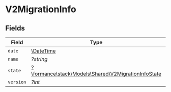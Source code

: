 # V2MigrationInfo


## Fields

| Field                                                                                              | Type                                                                                               | Required                                                                                           | Description                                                                                        | Example                                                                                            |
| -------------------------------------------------------------------------------------------------- | -------------------------------------------------------------------------------------------------- | -------------------------------------------------------------------------------------------------- | -------------------------------------------------------------------------------------------------- | -------------------------------------------------------------------------------------------------- |
| `date`                                                                                             | [\DateTime](https://www.php.net/manual/en/class.datetime.php)                                      | :heavy_minus_sign:                                                                                 | N/A                                                                                                |                                                                                                    |
| `name`                                                                                             | *?string*                                                                                          | :heavy_minus_sign:                                                                                 | N/A                                                                                                | migrations:001                                                                                     |
| `state`                                                                                            | [?\formance\stack\Models\Shared\V2MigrationInfoState](../../Models/Shared/V2MigrationInfoState.md) | :heavy_minus_sign:                                                                                 | N/A                                                                                                |                                                                                                    |
| `version`                                                                                          | *?int*                                                                                             | :heavy_minus_sign:                                                                                 | N/A                                                                                                | 11                                                                                                 |